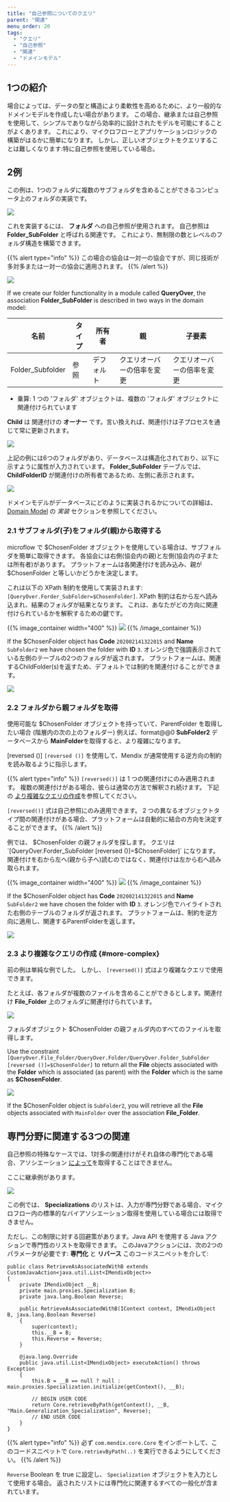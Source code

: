 ```yaml
---
title: "自己参照についてのクエリ"
parent: "関連"
menu_order: 20
tags:
  - "クエリ"
  - "自己参照"
  - "関連"
  - "ドメインモデル"
---
```


## 1つの紹介

場合によっては、データの型と構造により柔軟性を高めるために、より一般的なドメインモデルを作成したい場合があります。 この場合、継承または自己参照を使用して、シンプルでありながら効率的に設計されたモデルを可能にすることがよくあります。 これにより、マイクロフローとアプリケーションロジックの構築がはるかに簡単になります。 しかし、正しいオブジェクトをクエリすることは難しくなります:特に自己参照を使用している場合。

## 2例

この例は、1つのフォルダに複数のサブフォルダを含めることができるコンピュータ上のフォルダの実装です。

![](attachments/associations/query-over-example-structure.png)

これを実装するには、 **フォルダ** への自己参照が使用されます。 自己参照は **Folder_SubFolder** と呼ばれる関連です。 これにより、無制限の数とレベルのフォルダ構造を構築できます。

{{% alert type="info" %}}
この場合の協会は一対一の協会ですが、同じ技術が多対多または一対一の協会に適用されます。
{{% /alert %}}

![](attachments/associations/self-reference-domain-model.png)

If we create our folder functionality in a module called **QueryOver**, the association **Folder_SubFolder** is described in two ways in the domain model:

| 名前               | タイプ | 所有者   | 親             | 子要素           |
| ---------------- | --- | ----- | ------------- | ------------- |
| Folder_Subfolder | 参照  | デフォルト | クエリオーバーの倍率を変更 | クエリオーバーの倍率を変更 |

* 乗算: 1 つの 'フォルダ' オブジェクトは、複数の 'フォルダ' オブジェクトに関連付けられています

**Child** は 関連付けの **オーナー** です。言い換えれば、関連付けは子プロセスを通じて常に更新されます。

![](attachments/associations/query-over-association.png)

上記の例には6つのフォルダがあり、データベースは構造化されており、以下に示すように属性が入力されています。 **Folder_SubFolder** テーブルでは、 **ChildFolderID** が関連付けの所有者であるため、左側に表示されます。

![](attachments/associations/query-over-example-database.png)

ドメインモデルがデータベースにどのように実装されるかについての詳細は、 [Domain Model](domain-model#implementation) の *実装* セクションを参照してください。

### 2.1 サブフォルダ(子)をフォルダ(親)から取得する

microflow で $ChosenFolder オブジェクトを使用している場合は、サブフォルダを簡単に取得できます。 各協会には右側(協会内の親)と左側(協会内の子または所有者)があります。  プラットフォームは各関連付けを読み込み、親が $ChosenFolder と等しいかどうかを決定します。

これは以下の XPath 制約を使用して実装されます: `[QueryOver.Forder_SubFolder=$ChosenFolder]`. XPath 制約は右から左へ読み込まれ、結果のフォルダが結果となります。 これは、あなたがどの方向に関連付けられているかを解釈するための鍵です。

{{% image_container width="400" %}}
![](attachments/associations/query-over-retrieve-normal.png)
{{% /image_container %}}

If the $ChosenFolder object has **Code** `202002141322015` and **Name** `SubFolder2` we have chosen the folder with **ID** `3`. オレンジ色で強調表示されている左側のテーブルの2つのフォルダが返されます。 プラットフォームは、関連するChildFolder(s)を返すため、デフォルトでは制約を関連付けることができます。

![](attachments/associations/query-over-retrieve-normal-tables.png)

### 2.2 フォルダから親フォルダを取得

使用可能な $ChosenFolder オブジェクトを持っていて、ParentFolder を取得したい場合 (階層内の次の上のフォルダー) 例えば、format@@0 **SubFolder2** データベースから **MainFolder**を取得すると、より複雑になります。

[reversed ()] `[reversed ()]` を使用して、Mendix が通常使用する逆方向の制約を読み取るように指示します。

{{% alert type="info" %}}
`[reversed()]` は 1 つの関連付けにのみ適用されます。 複数の関連付けがある場合、彼らは通常の方法で解釈され続けます。 下記の [より複雑なクエリの作成](#more-complex)を参照してください。

`[reversed()]` 式は自己参照にのみ適用できます。 2 つの異なるオブジェクトタイプ間の関連付けがある場合、プラットフォームは自動的に結合の方向を決定することができます。
{{% /alert %}}

 例では、 $ChosenFolder の親フォルダを探します。 クエリは `[QueryOver.Forder_SubFolder [reversed ()]=$ChosenFolder]` になります。 関連付けを右から左へ(親から子へ)読むのではなく、関連付けは左から右へ読み取られます。

{{% image_container width="400" %}}
![](attachments/associations/query-over-retrieve-reversed.png)
{{% /image_container %}}

If the $ChosenFolder object has **Code** `202002141322015` and **Name** `SubFolder2` we have chosen the folder with **ID** `3`. オレンジ色でハイライトされた右側のテーブルのフォルダが返されます。 プラットフォームは、制約を逆方向に適用し、関連するParentFolderを返します。

![](attachments/associations/query-over-retrieve-reversed-tables.png)

### 2.3 より複雑なクエリの作成 {#more-complex}

前の例は単純な例でした。 しかし、 `[reversed()]` 式はより複雑なクエリで使用できます。

たとえば、各フォルダが複数のファイルを含めることができるとします。関連付け **File_Folder** 上のフォルダに関連付けられています。

![](attachments/associations/query-over-extended-domain-model.png)

フォルダオブジェクト $ChosenFolder の親フォルダ内のすべてのファイルを取得します。

Use the constraint `[QueryOver.File_Folder/QueryOver.Folder/QueryOver.Folder_SubFolder [reversed ()]=$ChosenFolder]` to return all the **File** objects associated with the **Folder** which is associated (as parent) with the **Folder** which is the same as **$ChosenFolder**.

![](attachments/associations/query-over-retrieve-complex.png)

If the $ChosenFolder object is `SubFolder2`, you will retrieve all the **File** objects associated with `MainFolder` over the association **File_Folder**.

## 専門分野に関連する3つの関連

自己参照の特殊なケースでは、1対多の関連付けがそれ自体の専門化である場合、アソシエーション [によって](retrieve#source)を取得することはできません。

ここに継承例があります。

![](attachments/associations/limitation.png)

この例では、 **Specializations** のリストは、入力が専門分野である場合、マイクロフロー内の標準的なバイアソシエーション取得を使用している場合には取得できません。

ただし、この制限に対する回避策があります。Java API を使用する Java アクションで専門性のリストを取得できます。 このJavaアクションには、次の2つのパラメータが必要です: **専門化** と **リバース** このコードスニペットを介して:

```
public class RetrieveAsAssociatedWithB extends CustomJavaAction<java.util.List<IMendixObject>>
{
    private IMendixObject __B;
    private main.proxies.Specialization B;
    private java.lang.Boolean Reverse;

    public RetrieveAsAssociatedWithB(IContext context, IMendixObject B, java.lang.Boolean Reverse)
    {
        super(context);
        this.__B = B;
        this.Reverse = Reverse;
    }

    @java.lang.Override
    public java.util.List<IMendixObject> executeAction() throws Exception
    {
        this.B = __B == null ? null : main.proxies.Specialization.initialize(getContext(), __B);

        // BEGIN USER CODE
        return Core.retrieveByPath(getContext(), __B, "Main.Generalization_Specialization", Reverse);
        // END USER CODE
    }
}
```

{{% alert type="info" %}}
必ず `com.mendix.core.Core` をインポートして、このコードスニペットで `Core.retrievByPath(..)` を実行できるようにしてください。
{{% /alert %}}

`Reverse` Boolean を true に設定し、 `Specialization` オブジェクトを入力として使用する場合。 返されたリストには専門化に関連するすべての一般化が含まれています。
